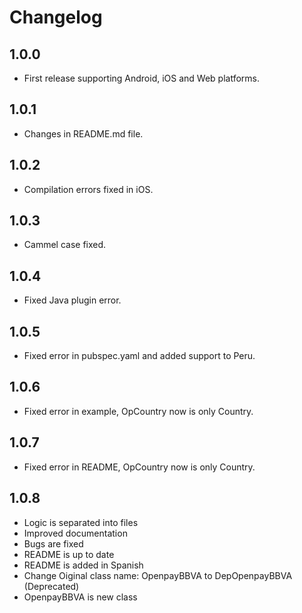 # Changelog

## 1.0.0

* First release supporting Android, iOS and Web platforms.

## 1.0.1

* Changes in README.md file.

## 1.0.2

* Compilation errors fixed in iOS.

## 1.0.3

* Cammel case fixed.

## 1.0.4

* Fixed Java plugin error.

## 1.0.5

* Fixed error in pubspec.yaml and added support to Peru.

## 1.0.6

* Fixed error in example, OpCountry now is only Country.

## 1.0.7

* Fixed error in README, OpCountry now is only Country.

## 1.0.8

* Logic is separated into files
* Improved documentation
* Bugs are fixed
* README is up to date
* README is added in Spanish
* Change Oiginal class name: OpenpayBBVA to DepOpenpayBBVA (Deprecated)
* OpenpayBBVA is new class
